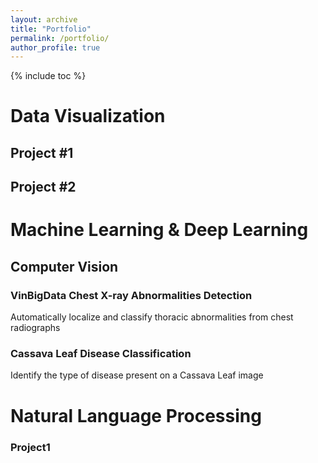 ```yaml
---
layout: archive
title: "Portfolio"
permalink: /portfolio/
author_profile: true
---
```

{% include toc %}



# Data Visualization
## Project #1

## Project #2


# Machine Learning & Deep Learning
## Computer Vision
### VinBigData Chest X-ray Abnormalities Detection
Automatically localize and classify thoracic abnormalities from chest radiographs

### Cassava Leaf Disease Classification
Identify the type of disease present on a Cassava Leaf image

# Natural Language Processing
### Project1
